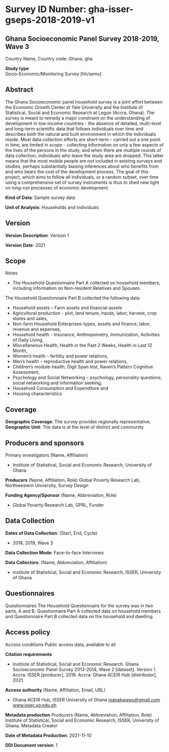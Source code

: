 # Survey ID Number: gha-isser-gseps-2018-2019-v1

## Ghana Socioeconomic Panel Survey 2018-2019, Wave 3
Country Name,	Country code: Ghana,	gha

**Study type** <br>
Socio-Economic/Monitoring Survey [hh/sems]

## Abstract
The Ghana Socioeconomic panel household survey is a joint effort between the Economic Growth Center at Yale University and the Institute of Statistical, Social and Economic Research at Legon (Accra, Ghana). The survey is meant to remedy a major constraint on the understanding of development in low-income countries - the absence of detailed, multi-level and long-term scientific data that follows individuals over time and describes both the natural and built environment in which the individuals reside. Most data collection efforts are short-term - carried out a one point in time; are limited in scope - collecting information on only a few aspects of the lives of the persons in the study; and when there are multiple rounds of data collection, individuals who leave the study area are dropped. This latter means that the most mobile people are not included in existing surveys and studies, perhaps substantially biasing inferences about who benefits from and who bears the cost of the development process. The goal of this project, which aims to follow all individuals, or a random subset, over time using a comprehensive set of survey instruments is thus to shed new light on long-run processes of economic development.

**Kind of Data**: Sample survey data

**Unit of Analysis**: Households and individuals

## Version
**Version Description**: Version 1

**Version Date**: 2021

## Scope
Notes
* The Household Questionnaire Part A collected on household members, including information on Non-resident Relatives and Spouses.

The Household Questionnaire Part B collected the following data:

* Household assets – Farm assets and financial assets
* Agricultural production - plot, land tenure, inputs, labor, harvest, crop stores and sales,
* Non-farm Household Enterprises-types, assets and finance, labor, revenue and expenses,
* Household health - Insurance, Anthropometry, Immunization, Activities of Daily Living,
* Miscellaneous Health, Health in the Past 2 Weeks, Health in Last 12 Month,
* Women’s health - fertility and power relations,
* Men’s health – reproductive health and power relations,
* Children’s module-health, Digit Span test, Raven’s Pattern Cognitive Assessment,
* Psychology and Social Networking – psychology, personality questions, social networking and information seeking,
* Household Consumption and Expenditure and
* Housing characteristics

## Coverage
**Geographic Coverage**: The survey provides regionally representative.
**Geographic Unit**: The data is at the level of district and community

## Producers and sponsors
Primary investigators (Name,	Affiliation)
* Institute of Statistical, Social and Economic Research,	University of Ghana

**Producers** (Name, Affiliation,	Role)
Global Poverty Research Lab,	Northwestern University,	Survey Design

**Funding Agency/Sponsor** (Name,	Abbreviation,	Role)
* Global Poverty Research Lab,	GPRL,	Funder

## Data Collection
**Dates of Data Collection**: (Start,	End,	Cycle)
* 2018,	2019,	Wave 3

**Data Collection Mode**: Face-to-face Interviews

**Data Collectors**: (Name,	Abbreviation,	Affiliation)
* Institute of Statistical, Social and Economic Research,	ISSER,	University of Ghana

## Questionnaires
Questionnaires
The Household Questionnaire for the survey was in two parts, A and B. Questionnaire Part A collected data on household members and Questionnaire Part B collected data on the household and dwelling.

## Access policy
Access conditions
Public access data, available to all

**Citation requirements**
* Institute of Statistical, Social and Economic Research. Ghana Socioeconomic Panel Survey 2013-2014, Wave 2 [dataset]. Version 1. Accra: ISSER [producer], 2018. Accra: Ghana ACEIR Hub [distributor], 2021.

**Access authority** (Name,	Affiliation,	Email,	URL)
* Ghana ACEIR Hub, ISSER	University of Ghana	joanakwawu@gmail.com	www.isser.ug.edu.gh

**Metadata production**
Producers (Name,	Abbreviation,	Affiliation,	Role)
Institute of Statistical, Social and Economic Research,	ISSER,	University of Ghana,	Metadata Creator

**Date of Metadata Production**: 2021-11-10

**DDI Document version**: 1
